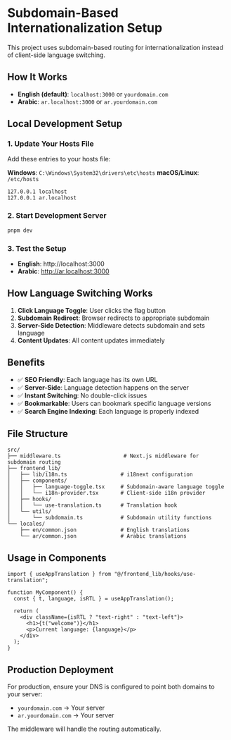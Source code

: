 # Subdomain-Based Internationalization Setup

This project uses subdomain-based routing for internationalization instead of client-side language switching.

## How It Works

- **English (default)**: `localhost:3000` or `yourdomain.com`
- **Arabic**: `ar.localhost:3000` or `ar.yourdomain.com`

## Local Development Setup

### 1. Update Your Hosts File

Add these entries to your hosts file:

**Windows**: `C:\Windows\System32\drivers\etc\hosts`
**macOS/Linux**: `/etc/hosts`

```
127.0.0.1 localhost
127.0.0.1 ar.localhost
```

### 2. Start Development Server

```bash
pnpm dev
```

### 3. Test the Setup

- **English**: http://localhost:3000
- **Arabic**: http://ar.localhost:3000

## How Language Switching Works

1. **Click Language Toggle**: User clicks the flag button
2. **Subdomain Redirect**: Browser redirects to appropriate subdomain
3. **Server-Side Detection**: Middleware detects subdomain and sets language
4. **Content Updates**: All content updates immediately

## Benefits

- ✅ **SEO Friendly**: Each language has its own URL
- ✅ **Server-Side**: Language detection happens on the server
- ✅ **Instant Switching**: No double-click issues
- ✅ **Bookmarkable**: Users can bookmark specific language versions
- ✅ **Search Engine Indexing**: Each language is properly indexed

## File Structure

```
src/
├── middleware.ts                    # Next.js middleware for subdomain routing
├── frontend_lib/
│   ├── lib/i18n.ts                 # i18next configuration
│   ├── components/
│   │   ├── language-toggle.tsx     # Subdomain-aware language toggle
│   │   └── i18n-provider.tsx       # Client-side i18n provider
│   ├── hooks/
│   │   └── use-translation.ts      # Translation hook
│   └── utils/
│       └── subdomain.ts            # Subdomain utility functions
└── locales/
    ├── en/common.json              # English translations
    └── ar/common.json              # Arabic translations
```

## Usage in Components

```tsx
import { useAppTranslation } from "@/frontend_lib/hooks/use-translation";

function MyComponent() {
  const { t, language, isRTL } = useAppTranslation();

  return (
    <div className={isRTL ? "text-right" : "text-left"}>
      <h1>{t("welcome")}</h1>
      <p>Current language: {language}</p>
    </div>
  );
}
```

## Production Deployment

For production, ensure your DNS is configured to point both domains to your server:

- `yourdomain.com` → Your server
- `ar.yourdomain.com` → Your server

The middleware will handle the routing automatically.
